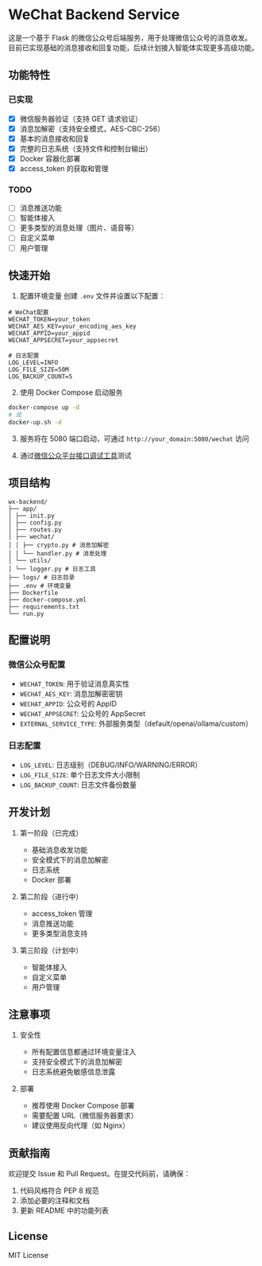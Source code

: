 # WeChat Backend Service

这是一个基于 Flask 的微信公众号后端服务，用于处理微信公众号的消息收发。目前已实现基础的消息接收和回复功能，后续计划接入智能体实现更多高级功能。

## 功能特性

### 已实现
- [x] 微信服务器验证（支持 GET 请求验证）
- [x] 消息加解密（支持安全模式，AES-CBC-256）
- [x] 基本的消息接收和回复
- [x] 完整的日志系统（支持文件和控制台输出）
- [x] Docker 容器化部署
- [x] access_token 的获取和管理

### TODO
- [ ] 消息推送功能
- [ ] 智能体接入
- [ ] 更多类型的消息处理（图片、语音等）
- [ ] 自定义菜单
- [ ] 用户管理

## 快速开始

1. 配置环境变量
创建 `.env` 文件并设置以下配置：

```env
# WeChat配置
WECHAT_TOKEN=your_token
WECHAT_AES_KEY=your_encoding_aes_key
WECHAT_APPID=your_appid
WECHAT_APPSECRET=your_appsecret

# 日志配置
LOG_LEVEL=INFO
LOG_FILE_SIZE=50M
LOG_BACKUP_COUNT=5
```

2. 使用 Docker Compose 启动服务
```bash
docker-compose up -d
# 或
docker-up.sh -d
```

3. 服务将在 5080 端口启动，可通过 `http://your_domain:5080/wechat` 访问

4. 通过[微信公众平台接口调试工具](https://mp.weixin.qq.com/debug/)测试

## 项目结构

```
wx-backend/
├── app/
│ ├── init.py
│ ├── config.py
│ ├── routes.py
│ ├── wechat/
│ │ ├── crypto.py # 消息加解密
│ │ └── handler.py # 消息处理
│ └── utils/
│ └── logger.py # 日志工具
├── logs/ # 日志目录
├── .env # 环境变量
├── Dockerfile
├── docker-compose.yml
├── requirements.txt
└── run.py
```


## 配置说明

### 微信公众号配置
- `WECHAT_TOKEN`: 用于验证消息真实性
- `WECHAT_AES_KEY`: 消息加解密密钥
- `WECHAT_APPID`: 公众号的 AppID
- `WECHAT_APPSECRET`: 公众号的 AppSecret
- `EXTERNAL_SERVICE_TYPE`: 外部服务类型（default/openai/ollama/custom）

### 日志配置
- `LOG_LEVEL`: 日志级别（DEBUG/INFO/WARNING/ERROR）
- `LOG_FILE_SIZE`: 单个日志文件大小限制
- `LOG_BACKUP_COUNT`: 日志文件备份数量

## 开发计划

1. 第一阶段（已完成）
   - 基础消息收发功能
   - 安全模式下的消息加解密
   - 日志系统
   - Docker 部署

2. 第二阶段（进行中）
   - access_token 管理
   - 消息推送功能
   - 更多类型消息支持

3. 第三阶段（计划中）
   - 智能体接入
   - 自定义菜单
   - 用户管理

## 注意事项

1. 安全性
   - 所有配置信息都通过环境变量注入
   - 支持安全模式下的消息加解密
   - 日志系统避免敏感信息泄露

2. 部署
   - 推荐使用 Docker Compose 部署
   - 需要配置 URL（微信服务器要求）
   - 建议使用反向代理（如 Nginx）

## 贡献指南

欢迎提交 Issue 和 Pull Request。在提交代码前，请确保：
1. 代码风格符合 PEP 8 规范
2. 添加必要的注释和文档
3. 更新 README 中的功能列表

## License

MIT License